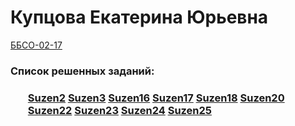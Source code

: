 <h1> Купцова Екатерина Юрьевна </h1>
<u>ББСО-02-17</u>
<h3>Список решенных заданий:<h3>
<ul>
<u>Suzen2</u>
<u>Suzen3</u>
<u>Suzen16</u>
<u>Suzen17</u>
<u>Suzen18</u>
<u>Suzen20</u>
<u>Suzen22</u>
<u>Suzen23</u>
<u>Suzen24</u>
<u>Suzen25</u>
